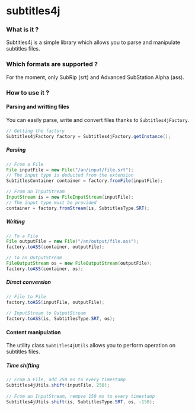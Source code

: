 # subtitles4j

### What is it ?
Subtitles4j is a simple library which allows you to parse and manipulate subtitles files. 

### Which formats are supported ?
For the moment, only SubRip (srt) and Advanced SubStation Alpha (ass).

### How to use it ?

#### Parsing and writting files
You can easily parse, write and convert files thanks to `Subtitles4jFactory`.
```java
// Getting the factory
Subtitles4jFactory factory = Subtitles4jFactory.getInstance();
```

##### Parsing
```java
// From a File
File inputFile = new File("/an/input/file.srt");
// The input type is deducted from the extension
SubtitlesContainer container = factory.fromFile(inputFile);

// From an InputStream
InputStream is = new FileInputStream(inputFile);
// The input type must be provided
container = factory.fromStream(is, SubtitlesType.SRT);
```

##### Writing
```java
// To a File
File outputFile = new File("/an/output/file.ass");
factory.toASS(container, outputFile);

// To an OutputStream
FileOutputStream os = new FileOutputStream(outputFile);
factory.toASS(container, os);
```

##### Direct conversion
```java
// File to File
factory.toASS(inputFile, outputFile);
		
// InputStream to OutputStream
factory.toASS(is, SubtitlesType.SRT, os);
```

#### Content manipulation
The utility class `Subtitles4jUtils` allows you to perform operation on subtitles files.

##### Time shifting
```java
// From a File, add 250 ms to every timestamp
Subtitles4jUtils.shift(inputFile, 250);
		
// From an InputStream, rempve 150 ms to every timestamp
Subtitles4jUtils.shift(is, SubtitlesType.SRT, os, -150);
```

